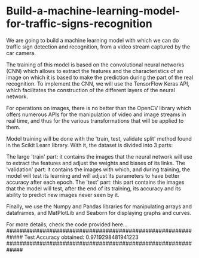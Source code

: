 # Build-a-machine-learning-model-for-traffic-signs-recognition
We are going to build a machine learning model with which we can do traffic sign detection and recognition, from a video stream captured by the car camera.

The training of this model is based on the convolutional neural networks (CNN) which allows to extract the features and the characteristics of an image on which it is based to make the prediction during the part of the real recognition.
To implement the CNN, we will use the TensorFlow Keras API, which facilitates the construction of the different layers of the neural network.

For operations on images, there is no better than the OpenCV library which offers numerous APIs for the manipulation of video and image streams in real time, and thus for the various transformations that will be applied to them.

Model training will be done with the 'train, test, validate split' method found in the Scikit Learn library. With it, the dataset is divided into 3 parts:

The large 'train' part: it contains the images that the neural network will use to extract the features and adjust the weights and biases of its links.
The 'validation' part: it contains the images with which, and during training, the model will test its learning and will adjust its parameters to have better accuracy after each epoch.
The 'test' part: this part contains the images that the model will test, after the end of its training, its accuracy and its ability to predict new images never seen by it.

Finally, we use the Numpy and Pandas libraries for manipulating arrays and dataframes, and MatPlotLib and Seaborn for displaying graphs and curves.



For more details, check the code provided here...
#############################################################
Test Accuracy obtained: 0.9719298481941223
#############################################################
